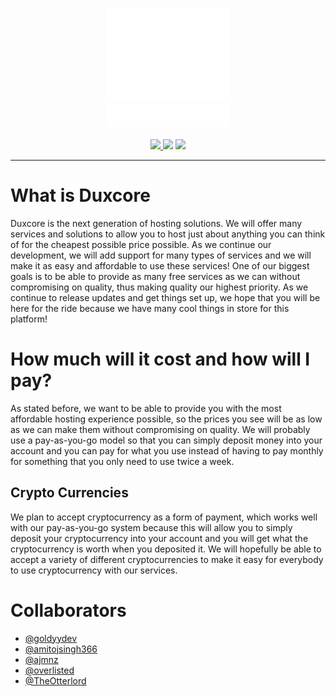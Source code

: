 <p align=center>
  <a href="https://duxcore.co/">
    <img src="assets/duxcore-icon.png"></img><br>
    <img src="assets/duxcore-text.png"></img>
  </a>
  <br><br>
  <a href="https://discord.gg/dTGJ5Bchnq">
    <img src="https://img.shields.io/discord/844279877503025182?label=Discord&logo=discord&logoColor=white&style=for-the-badge" />
  </a>
  <img src="https://img.shields.io/github/license/HoloPanio/duxcore?style=for-the-badge" />
  <a href="https://open.vscode.dev/HoloPanio/duxcore">
    <img src="https://img.shields.io/badge/Open%20in-VSCode-blue?style=for-the-badge">
  </a>
  <hr>
</p>

# What is Duxcore
Duxcore is the next generation of hosting solutions. We will offer many services and solutions to allow you to host just about anything you can think of for the cheapest possible price possible. As we continue our development, we will add support for many types of services and we will make it as easy and affordable to use these services! One of our biggest goals is to be able to provide as many free services as we can without compromising on quality, thus making quality our highest priority. As we continue to release updates and get things set up, we hope that you will be here for the ride because we have many cool things in store for this platform!

# How much will it cost and how will I pay?
As stated before, we want to be able to provide you with the most affordable hosting experience possible, so the prices you see will be as low as we can make them without compromising on quality. We will probably use a pay-as-you-go model so that you can simply deposit money into your account and you can pay for what you use instead of having to pay monthly for something that you only need to use twice a week. 

## Crypto Currencies
We plan to accept cryptocurrency as a form of payment, which works well with our pay-as-you-go system because this will allow you to simply deposit your cryptocurrency into your account and you will get what the cryptocurrency is worth when you deposited it. We will hopefully be able to accept a variety of different cryptocurrencies to make it easy for everybody to use cryptocurrency with our services.


# Collaborators

- [@goldyydev](https://github.com/goldyydev)
- [@amitojsingh366](https://github.com/amitojsingh366)
- [@ajmnz](https://github.com/ajmnz)
- [@overlisted](https://github.com/overlisted)
- [@TheOtterlord](https://github.com/TheOtterlord)
